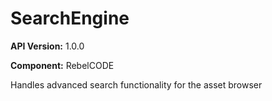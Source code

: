 # SearchEngine

**API Version:** 1.0.0

**Component:** RebelCODE

Handles advanced search functionality for the asset browser

